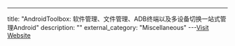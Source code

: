 ---
title: "AndroidToolbox: 软件管理、文件管理、ADB终端以及多设备切换一站式管理Android"
description: ""
external_category: "Miscellaneous"
---[Visit Website](https://github.com/saucer-man/AndroidToolbox)

